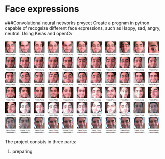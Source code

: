 # Face expressions
###Convolutional neural networks proyect
Create a program in python capable of recognize different face expressions, such as Happy, sad, angry, neutral. Using Keras and openCv

![alt text](https://raw.githubusercontent.com/davidmoncas/Face_expressions/master/samples/caras.jpg)

The project consists in three parts:
1) preparing 
